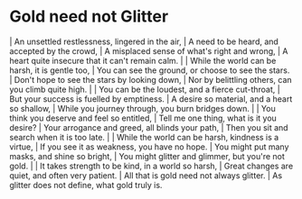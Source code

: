 Gold need not Glitter
=====================

| An unsettled restlessness, lingered in the air,
| A need to be heard, and accepted by the crowd,
| A misplaced sense of what's right and wrong,
| A heart quite insecure that it can't remain calm.
| 
| While the world can be harsh, it is gentle too,
| You can see the ground, or choose to see the stars.
| Don't hope to see the stars by looking down,
| Nor by belittling others, can you climb quite high.
| 
| You can be the loudest, and a fierce cut-throat,
| But your success is fuelled by emptiness.
| A desire so material, and a heart so shallow,
| While you journey through, you burn bridges down.
| 
| You think you deserve and feel so entitled,
| Tell me one thing, what is it you desire?
| Your arrogance and greed, all blinds your path,
| Then you sit and search when it is too late.
| 
| While the world can be harsh, kindness is a virtue,
| If you see it as weakness, you have no hope.
| You might put many masks, and shine so bright,
| You might glitter and glimmer, but you're not gold.
| 
| It takes strength to be kind, in a world so harsh,
| Great changes are quiet, and often very patient.
| All that is gold need not always glitter.
| As glitter does not define, what gold truly is.
